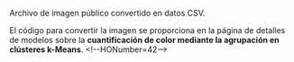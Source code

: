 ﻿Archivo de imagen público convertido en datos CSV.<p> </p>El código para convertir la imagen se proporciona en la página de detalles de modelos sobre la <strong>cuantificación de color mediante la agrupación en clústeres k-Means</strong>.
\<!--HONumber=42-->

